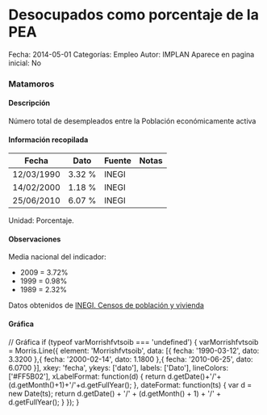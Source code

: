 Desocupados como porcentaje de la PEA
=====

Fecha: 2014-05-01
Categorías: Empleo
Autor: IMPLAN
Aparece en pagina inicial: No

### Matamoros

#### Descripción

Número total de desempleados entre la Población económicamente activa

<!-- break -->

#### Información recopilada

<table class="table table-hover table-bordered matriz">
  <thead>
    <tr><th>Fecha</th><th>Dato</th><th>Fuente</th><th>Notas</th></tr>
  </thead>
  <tbody>
    <tr><td class="centrado">12/03/1990</td><td class="derecha">3.32 %</td><td>INEGI</td><td></td></tr>
    <tr><td class="centrado">14/02/2000</td><td class="derecha">1.18 %</td><td>INEGI</td><td></td></tr>
    <tr><td class="centrado">25/06/2010</td><td class="derecha">6.07 %</td><td>INEGI</td><td></td></tr>
  </tbody>
</table>

Unidad: Porcentaje.

#### Observaciones

Media nacional del indicador:

- 2009 = 3.72%
- 1999 = 0.98%
- 1989 = 2.32%

Datos obtenidos de [INEGI. Censos de población y vivienda](http://www.inegi.org.mx/sistemas/consulta_resultados/iter2010.aspx?c=27329&s=est)

#### Gráfica

<div id="Morrishfvtsoib" class="grafica"></div>
  // Gráfica
  if (typeof varMorrishfvtsoib === 'undefined') {
    varMorrishfvtsoib = Morris.Line({
      element: 'Morrishfvtsoib',
      data: [{ fecha: '1990-03-12', dato: 3.3200 },{ fecha: '2000-02-14', dato: 1.1800 },{ fecha: '2010-06-25', dato: 6.0700 }],
      xkey: 'fecha',
      ykeys: ['dato'],
      labels: ['Dato'],
      lineColors: ['#FF5B02'],
      xLabelFormat: function(d) { return d.getDate()+'/'+(d.getMonth()+1)+'/'+d.getFullYear(); },
      dateFormat: function(ts) { var d = new Date(ts); return d.getDate() + '/' + (d.getMonth() + 1) + '/' + d.getFullYear(); }
    });
  }
